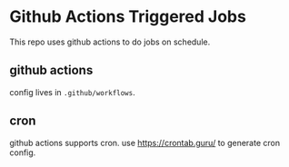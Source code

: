 Github Actions Triggered Jobs
====

This repo uses github actions to do jobs on schedule.

github actions
----
config lives in `.github/workflows`.

cron
----
github actions supports cron.
use https://crontab.guru/ to generate cron config.